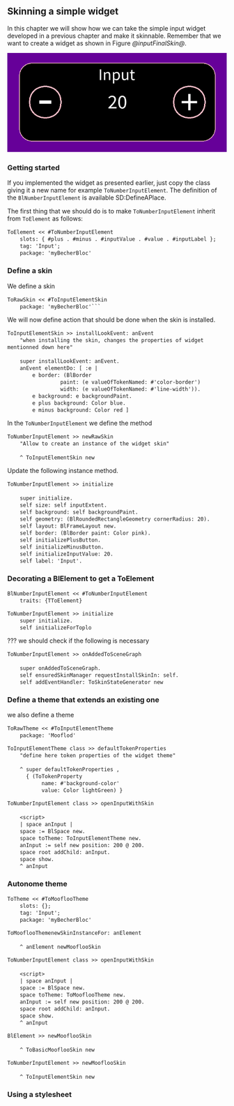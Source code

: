 ## Skinning a simple widget


In this chapter we will show how we can take the simple input widget developed in a previous chapter and make it skinnable. 
Remember that we want to create a widget as shown in Figure *@inputFinalSkin@*.

![An integer input widget. % anchor=inputFinalSkin&width=50](figures/input.png )


### Getting started

If you implemented the widget as presented earlier, just copy the class giving it a new name for example `ToNumberInputElement`.
The definition of the `BlNumberInputElement` is available SD:DefineAPlace.

The first thing that we should do is to make `ToNumberInputElement` inherit from `ToElement` as follows:

```
ToElement << #ToNumberInputElement
	slots: { #plus . #minus . #inputValue . #value . #inputLabel };
	tag: 'Input';
	package: 'myBecherBloc'
```

### Define a skin

We define a skin 

```
ToRawSkin << #ToInputElementSkin
	package: 'myBecherBloc'```

```

We will now define action that should be done when the skin is installed. 

```
ToInputElementSkin >> installLookEvent: anEvent
	"when installing the skin, changes the properties of widget mentionned down here"

	super installLookEvent: anEvent.
	anEvent elementDo: [ :e |
		e border: (BlBorder
				 paint: (e valueOfTokenNamed: #'color-border')
				 width: (e valueOfTokenNamed: #'line-width')).
		e background: e backgroundPaint.
		e plus background: Color blue.
		e minus background: Color red ]
```

In the `ToNumberInputElement` we define the method 




```
ToNumberInputElement >> newRawSkin
	"Allow to create an instance of the widget skin"

	^ ToInputElementSkin new
```


Update the following instance method.

```
ToNumberInputElement >> initialize

	super initialize.
	self size: self inputExtent.
	self background: self backgroundPaint.
	self geometry: (BlRoundedRectangleGeometry cornerRadius: 20).
	self layout: BlFrameLayout new.
	self border: (BlBorder paint: Color pink).
	self initializePlusButton.
	self initializeMinusButton.
	self initializeInputValue: 20.
	self label: 'Input'.
```

### Decorating a BlElement to get a ToElement

```
BlNumberInputElement << #ToNumberInputElement
	traits: {TToElement}

```

```
ToNumberInputElement >> initialize
	super initialize. 
	self initializeForToplo
```


??? we should check if the following is necessary
```
ToNumberInputElement >> onAddedToSceneGraph

    super onAddedToSceneGraph.
    self ensuredSkinManager requestInstallSkinIn: self.
    self addEventHandler: ToSkinStateGenerator new
```









### Define a theme that extends an existing one

we also define a theme

```
ToRawTheme << #ToInputElementTheme
	package: 'Mooflod'
```


```
ToInputElementTheme class >> defaultTokenProperties
	"define here token properties of the widget theme"

	^ super defaultTokenProperties ,
	  { (ToTokenProperty
		   name: #'background-color'
		   value: Color lightGreen) }
```


```
ToNumberInputElement class >> openInputWithSkin

	<script>
	| space anInput |
	space := BlSpace new.
	space toTheme: ToInputElementTheme new.
	anInput := self new position: 200 @ 200.
	space root addChild: anInput.
	space show.
	^ anInput
```


### Autonome theme

```
ToTheme << #ToMooflooTheme
	slots: {};
	tag: 'Input';
	package: 'myBecherBloc'
```

```
ToMooflooThemenewSkinInstanceFor: anElement

	^ anElement newMooflooSkin
```

```
ToNumberInputElement class >> openInputWithSkin

	<script>
	| space anInput |
	space := BlSpace new.
	space toTheme: ToMooflooTheme new.
	anInput := self new position: 200 @ 200.
	space root addChild: anInput.
	space show.
	^ anInput
```

```
BlElement >> newMooflooSkin

	^ ToBasicMooflooSkin new
```

```
ToNumberInputElement >> newMooflooSkin

	^ ToInputElementSkin new
```


### Using a stylesheet


